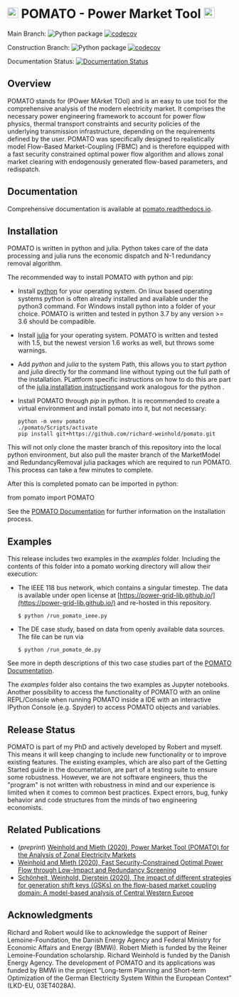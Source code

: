 <img  height="24" src="https://raw.githubusercontent.com/richard-weinhold/pomato/main/docs/_static/graphics/pomato_logo_small.png"> POMATO - Power Market Tool <img  height="24" src="https://raw.githubusercontent.com/richard-weinhold/pomato/main/docs/_static/graphics/pomato_logo_small.png">
=========================================================================================================================================================

Main Branch: ![Python package](https://github.com/richard-weinhold/pomato/workflows/Python%20package/badge.svg?branch=master) [![codecov](https://codecov.io/gh/richard-weinhold/pomato/branch/master/graph/badge.svg?token=1K2PHOjJmC)](https://codecov.io/gh/richard-weinhold/pomato)


Construction Branch: ![Python package](https://github.com/richard-weinhold/pomato/workflows/Python%20package/badge.svg?branch=construction) [![codecov](https://codecov.io/gh/richard-weinhold/pomato/branch/construction/graph/badge.svg?token=1K2PHOjJmC)](https://codecov.io/gh/richard-weinhold/pomato)


Documentation Status: [![Documentation Status](https://readthedocs.org/projects/pomato/badge/?version=latest)](https://pomato.readthedocs.io/en/latest/?badge=latest)

Overview
--------

POMATO stands for (POwer MArket TOol) and is an easy to use tool for the comprehensive
analysis of the modern electricity market. It comprises the necessary power
engineering framework to account for power flow physics, thermal transport
constraints and security policies of the underlying transmission
infrastructure, depending on the requirements defined by the user.
POMATO was specifically designed to realistically model Flow-Based
Market-Coupling (FBMC) and is therefore equipped with a fast security
constrained optimal power flow algorithm and allows zonal market clearing
with endogenously generated flow-based parameters, and redispatch.

Documentation
-------------

Comprehensive documentation is available at [pomato.readthedocs.io](https://pomato.readthedocs.io/).

Installation
------------

POMATO is written in python and julia. Python takes care of the data processing
and julia runs the economic dispatch and N-1 redundancy removal algorithm. 

The recommended way to install POMATO with python and pip:

  - Install [python](https://www.python.org/downloads/) for your operating system. On linux
    based operating systems python is often already installed and available under the python3
    command. For Windows install python into a folder of your choice. POMATO is written and tested
    in python 3.7 by any version >= 3.6 should be compadible. 
  
  - Install [julia](https://julialang.org/downloads/) for your operating system. POMATO is
    written and tested with 1.5, but the newest version 1.6 works as well, but throws some
    warnings.  

  - Add *python* and *julia* to the system Path, this allows you to start  *python* and *julia*
    directly for the command line without typing out the full path of the installation. PLattform
    specific instructions on how to do this are part of the [julia installation instructions](https://julialang.org/downloads/platform/)and work analogous for the python .  
  
  - Install POMATO through *pip* in python. It is recommended to create a virtual environment and
    install pomato into it, but not necessary:
        
        python -m venv pomato
        ./pomato/Scripts/activate
        pip install git+https://github.com/richard-weinhold/pomato.git


This will not only clone the master branch of this repository into the local python environment, but
also pull the master branch of the MarketModel and RedundancyRemoval julia packages which are
required to run POMATO. This process can take a few minutes to complete.

After this is completed pomato can be imported in python:

  from pomato import POMATO

See the [POMATO Documentation](https://pomato.readthedocs.io/en/latest/installation.html) for
further information on the installation process. 

Examples
--------
This release includes two examples in the *examples* folder. Including the contents of this folder into a pomato working directory will allow their execution:

  - The IEEE 118 bus network, which contains a singular timestep. The data is available under 
    open license at [https://power-grid-lib.github.io/](https://power-grid-lib.github.io/) and re-hosted in this repository.

        $ python /run_pomato_ieee.py

  - The DE case study, based on data from openly available data sources. The file can be run via

        $ python /run_pomato_de.py

See more in depth descriptions of this two case studies part of the [POMATO Documentation](file:///C:/Users/riw/Documents/repositories/pomato/docs/_build/html/running_pomato.html).

The *examples* folder also contains the two examples as Jupyter notebooks. Another possibility to
access the functionality of POMATO with an online REPL/Console when running POMATO inside a IDE with
an interactive IPython Console (e.g. Spyder) to access POMATO objects and variables.

Release Status
--------------

POMATO is part of my PhD and actively developed by Robert and myself. This means it will keep 
changing to include new functionality or to improve existing features. The existing examples, which
are also part of the Getting Started guide in the documentation, are part of a testing suite to 
ensure some robustness. However, we are not software engineers, thus the "program" is not written 
with robustness in mind and our experience is limited when it comes to common best practices. 
Expect errors, bug, funky behavior and code structures from the minds of two engineering economists.  

Related Publications
--------------------
- (*preprint*) [Weinhold and Mieth (2020), Power Market Tool (POMATO) for the Analysis of Zonal 
   Electricity Markets](https://arxiv.org/abs/2011.11594)
- [Weinhold and Mieth (2020), Fast Security-Constrained Optimal Power Flow through 
   Low-Impact and Redundancy Screening](https://ieeexplore.ieee.org/document/9094021)
- [Schönheit, Weinhold, Dierstein (2020), The impact of different strategies for generation 
   shift keys (GSKs) on  the flow-based market coupling domain: A model-based analysis of Central Western Europe](https://www.sciencedirect.com/science/article/pii/S0306261919317544)

Acknowledgments
---------------

Richard and Robert would like to acknowledge the support of Reiner Lemoine-Foundation, the Danish
Energy Agency and Federal Ministry for Economic Affairs and Energy (BMWi). Robert Mieth is funded by
the Reiner Lemoine-Foundation scholarship. Richard Weinhold is funded by the Danish Energy Agency.
The development of POMATO and its applications was funded by BMWi in the project “Long-term Planning
and Short-term Optimization of the German Electricity System Within the European Context” (LKD-EU,
03ET4028A).

